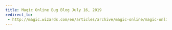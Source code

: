 ```yaml
---
title: Magic Online Bug Blog July 16, 2019
redirect_to:
 - http://magic.wizards.com/en/articles/archive/magic-online/magic-online-bug-blog-july-16-2019
---
```

